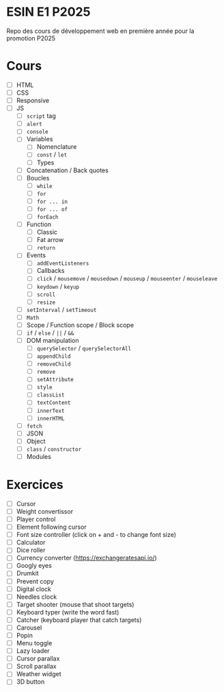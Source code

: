 # ESIN E1 P2025

Repo des cours de développement web en première année pour la promotion P2025

# Cours

- [ ] HTML
- [ ] CSS
- [ ] Responsive
- [ ] JS
    - [ ] `script` tag
    - [ ] `alert`
    - [ ] `console`
    - [ ] Variables
        - [ ] Nomenclature
        - [ ] `const` / `let`
        - [ ] Types
    - [ ] Concatenation / Back quotes
    - [ ] Boucles
        - [ ] `while`
        - [ ] `for`
        - [ ] `for ... in`
        - [ ] `for ... of`
        - [ ] `forEach`
    - [ ] Function
        - [ ] Classic
        - [ ] Fat arrow
        - [ ] `return`
    - [ ] Events
        - [ ] `addEventListeners`
        - [ ] Callbacks
        - [ ] `click` / `mousemove` / `mousedown` / `mouseup` / `mouseenter` / `mouseleave`
        - [ ] `keydown` / `keyup`
        - [ ] `scroll`
        - [ ] `resize`
    - [ ] `setInterval` / `setTimeout`
    - [ ] `Math`
    - [ ] Scope / Function scope / Block scope
    - [ ] `if` / `else` / `||` / `&&`
    - [ ] DOM manipulation
        - [ ] `querySelector` / `querySelectorAll`
        - [ ] `appendChild`
        - [ ] `removeChild`
        - [ ] `remove`
        - [ ] `setAttribute`
        - [ ] `style`
        - [ ] `classList`
        - [ ] `textContent`
        - [ ] `innerText`
        - [ ] `innerHTML`
    - [ ] `fetch`
    - [ ] JSON
    - [ ] Object
    - [ ] `class` / `constructor`
    - [ ] Modules

# Exercices

- [ ] Cursor
- [ ] Weight convertissor
- [ ] Player control
- [ ] Element following cursor
- [ ] Font size controller (click on + and - to change font size)
- [ ] Calculator
- [ ] Dice roller
- [ ] Currency converter (https://exchangeratesapi.io/)
- [ ] Googly eyes
- [ ] Drumkit
- [ ] Prevent copy
- [ ] Digital clock
- [ ] Needles clock
- [ ] Target shooter (mouse that shoot targets)
- [ ] Keyboard typer (write the word fast)
- [ ] Catcher (keyboard player that catch targets)
- [ ] Carousel
- [ ] Popin
- [ ] Menu toggle
- [ ] Lazy loader
- [ ] Cursor parallax
- [ ] Scroll parallax
- [ ] Weather widget
- [ ] 3D button